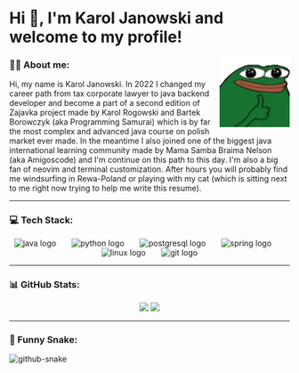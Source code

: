 # Hi 👋, I'm Karol Janowski and welcome to my profile!

<img align="right" src="pepe_ok.gif" alt="pepe_ok" width="25%" />

### 🏄‍♂️ About me:
Hi, my name is Karol Janowski. In 2022 I changed my career path from tax corporate lawyer to
java backend developer and become a part of a second edition of Zajavka project made by Karol
Rogowski and Bartek Borowczyk (aka Programming Samurai) which is by far the most complex
and advanced java course on polish market ever made. In the meantime I also joined one of the
biggest java international learning community made by Mama Samba Braima Nelson (aka
Amigoscode) and I'm continue on this path to this day. I'm also a big fan of neovim and terminal
customization. After hours you will probably find me windsurfing in Rewa-Poland or playing
with my cat (which is sitting next to me right now trying to help me write this resume).

---




### 💻 Tech Stack:

<div align="center">
  <img src="https://cdn.jsdelivr.net/gh/devicons/devicon/icons/java/java-original.svg" height="50" alt="java logo"  />
  <img width="20" />
  <img src="https://cdn.jsdelivr.net/gh/devicons/devicon/icons/python/python-original.svg" height="50" alt="python logo"  />
  <img width="20" />
  <img src="https://cdn.jsdelivr.net/gh/devicons/devicon/icons/postgresql/postgresql-original.svg" height="50" alt="postgresql logo"  />
  <img width="20" />
   <img src="https://cdn.jsdelivr.net/gh/devicons/devicon/icons/spring/spring-original.svg" height="50" alt="spring logo"  />
  <img width="20" />
  <img src="https://cdn.jsdelivr.net/gh/devicons/devicon/icons/linux/linux-original.svg" height="50" alt="linux logo"  />
  <img width="20" />
  <img src="https://cdn.jsdelivr.net/gh/devicons/devicon/icons/git/git-original.svg" height="50" alt="git logo"  />
</div>

---

### 📊 GitHub Stats:
<div align="center">
<img src="https://github-readme-streak-stats.herokuapp.com/?user=Karol-Janowski&theme=dark&hide_border=false)" width="50%"/>
<img src="https://github-readme-stats.vercel.app/api/top-langs/?username=Karol-Janowski&theme=dark&hide_border=false&include_all_commits=false&count_private=false&layout=compact" width=35%" />
</div>


---

### 🐍 Funny Snake:

<picture>
  <source media="(prefers-color-scheme: dark)" srcset="https://raw.githubusercontent.com/Karol-Janowski/Karol-Janowski/output/github-snake-dark.svg" />
  <source media="(prefers-color-scheme: light)" srcset="https://raw.githubusercontent.com/Karol-Janowski/Karol-Janowski/output/github-snake.svg" />
  <img alt="github-snake" src="https://raw.githubusercontent.com/tobiasmeyhoefer/tobiasmeyhoefer/output/github-snake.svg" />
</picture>
